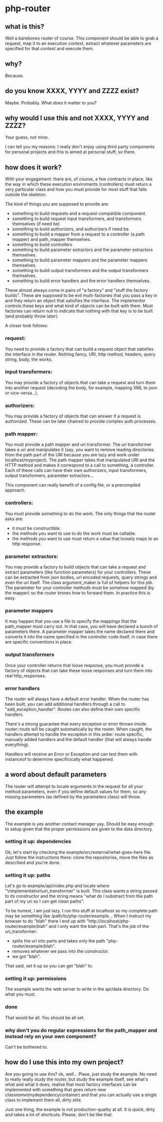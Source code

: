 # php-router

## what is this?

Well a barebones router of course. This component should be able to grab a request, map it to an execution context, extract whatever parameters are specified for that context and execute them.

## why?

Because.

## do you know XXXX, YYYY and ZZZZ exist?

Maybe. Probably. What does it matter to you?

## why would I use this and not XXXX, YYYY and ZZZZ?

Your guess, not mine.

I can tell you my reasons: I really don't enjoy using third party components for personal projects and this is aimed at personal stuff, so there.

## how does it work?

With your engagement: there are, of course, a few contracts in place, like the way in which these execution enviroments (controllers) must return a very particular class and how you must provide for most stuff that falls outside the skeleton.

The kind of things you are supposed to provide are:

- something to build requests and a request-compatible component.
- something to build request input transformers, and transformers themselves (if need be)
- something to build authorizers, and authorizers if need be.
- something to build a mapper from a request to a controller (a path mapper) and path_mapper themselves.
- something to build controllers
- something to build parameter extractors and the parameter extractors themselves.
- something to build parameter mappers and the parameter mappers themselves.
- something to build output transformers and the output transformers themselves.
- something to build error handlers and the error handlers themselves.

These almost always come in pairs of "a factory" and "stuff the factory builds". These are supposed to be evil multi-factories that you pass a key in and they return an object that satisfies the interface. The implementor controls these keys and what kind of objects can be built with them. Most factories can return null to indicate that nothing with that key is to be built (and probably throw later).

A closer look follows:

### request:

You need to provide a factory that can build a request object that satisfies the interface in the router. Nothing fancy, URI, http method, headers, query string, body, the works.

### input transformers:

You may provide a factory of objects that can take a request and turn them into another request (decoding the body, for example, mapping XML to json or vice-versa...).

### authorizers:

You may provide a factory of objects that can answer if a request is authorized. These can be later chained to provide complex auth processes.

### path mapper:

You must provide a path mapper and uri transformer. The uri transformer takes a uri and manipulates it (say, you want to remove leading directories from the path part of the URI because you are lazy and work under localhost/myproject). The path mapper takes that manipulated URI and the HTTP method and makes it correspond to a call to something, a controller. Each of these calls can have their own authorizers, input transformers, output transformers, parameter extractors...

This component can really benefit of a config file, or a precompiled approach.

### controllers:

You must provide something to do the work. The only things that the router asks are:

- it must be constructible.
- the methods you want to use to do the work must be callable.
- the methods you want to use must return a value that loosely maps to an http response.

### parameter extractors:

You may provide a factory to build objects that can take a request and extract parameters (like function parameters) for your controllers. These can be extracted from json bodies, url encoded requests, query strings and even the uri itself. The class argument_maker is full of helpers for this job. The parameter for your controller methods must be somehow mapped (by the mapper) so the router knows how to forward them. In practice this is easy.

### parameter mappers

It may happen that you use a file to specify the mappings that the path_mapper must carry out. In that case, you will have declared a bunch of parameters there. A parameter mapper takes the name declared there and converts it into the name specified in the controller code itself, in case there are specific conventions in place.

### output transformers

Once your controller returns that loose response, you must provide a factory of objects that can take these loose responses and turn them into real http_responses.

### error handlers

The router will always have a default error handler. When the router has been built, you can add additional handlers through a call to "add_exception_handler". Routes can also define their own specific handlers.

There's a strong guarantee that every exception or error thrown inside router::route will be caught automatically by the router. When caught, the handlers attempt to handle the exception in this order: route specific, manually added handlers and the default handler (that will always handle everything).

Handlers will receive an Error or Exception and can test them with instanceof to determine specificically what happened.

## a word about default parameters

The router will attempt to locate arguments in the request for all your method parameters, even if you define default values for them, so any missing parameters (as defined by the parameters class) will throw.

## the example

The example is yes another contact manager yay. Should be easy enough to setup given that the proper permissions are given to the data directory.

### setting it up: dependencies

Ok, let's start by checking the example/src/external/what-goes-here file. Just follow the instructions there: clone the repositories, move the files as described and you're done.

### setting it up: paths

Let's go to example/api/index.php and locate where "\rimplementation\uri_transformer" is built. This class wants a string passed to its constructor and the string means "what do I substract from the path part of my uri so I can get clean paths".

To be honest, I am just lazy. I run this stuff at localhost so my complete path may be something like /path/to/php-router/example... When I instruct my browser to do "blah" there I end up with "http://localhost/php-router/example/blah" and I only want the blah part. That's the job of the uri_transformer:

- splits the uri into parts and takes only the path "php-router/example/blah".
- removes whatever we pass into the constructor.
- we got "blah".

That said, set it up so you can get "blah" to.

### setting it up: permissions

The example wants the web server to write in the api/data directory. Do what you must.

### done

That would be all. You should be all set.

### why don't you do regular expressions for the path_mapper and instead rely on your own component?

Can't be bothered to.

## how do I use this into my own project?

Are you going to use this? ok, well... Plase, just study the example. No need to really really study the router, but study the example itself, see what's what and what it does, realise that most factory interfaces can be implemented with something that goes return new $classname($mydependencycontainer) and that you can actually use a single class to implement them all, dirty stile.

Just one thing, the example is not production-quality at all. It is quick, dirty and takes a lot of shortcuts. Please, don't be like that.


